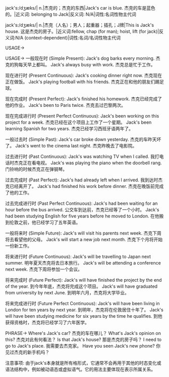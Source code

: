jack's:/dʒæks/| n.|杰克的；杰克的东西|Jack's car is blue. 杰克的车是蓝色的。|近义词: belonging to Jack|反义词: N/A|词性:名词性物主代词

jack's:/dʒæks/| n.|杰克（人名）；男人；起重器；插孔；J牌|This is Jack's house. 这是杰克的房子。|近义词:fellow, chap (for man); hoist, lift (for jack)|反义词:N/A (context-dependent)|词性:名词/名词性物主代词


USAGE->

USAGE->
一般现在时 (Simple Present):
Jack's dog barks every morning. 杰克的狗每天早上都叫。
Jack's always busy with work. 杰克总是忙于工作。

现在进行时 (Present Continuous):
Jack's cooking dinner right now. 杰克现在正在做饭。
Jack's playing football with his friends. 杰克正在和他的朋友们踢足球。

现在完成时 (Present Perfect):
Jack's finished his homework. 杰克已经完成了他的作业。
Jack's been to Paris twice. 杰克去过巴黎两次。

现在完成进行时 (Present Perfect Continuous):
Jack's been working on this project for a week. 杰克已经在这个项目上工作了一个星期。
Jack's been learning Spanish for two years. 杰克已经学习西班牙语两年了。

一般过去时 (Simple Past):
Jack's car broke down yesterday. 杰克的车昨天坏了。
Jack's went to the cinema last night. 杰克昨晚去了电影院。

过去进行时 (Past Continuous):
Jack's was watching TV when I called. 我打电话时杰克正在看电视。
Jack's was playing the piano when the doorbell rang. 门铃响的时候杰克正在弹钢琴。

过去完成时 (Past Perfect):
Jack's had already left when I arrived. 我到达时杰克已经离开了。
Jack's had finished his work before dinner. 杰克在晚饭前完成了他的工作。

过去完成进行时 (Past Perfect Continuous):
Jack's had been waiting for an hour before the bus arrived. 公交车到达前，杰克已经等了一个小时。
Jack's had been studying English for five years before he moved to London. 在他搬到伦敦之前，他已经学习了五年英语。

一般将来时 (Simple Future):
Jack's will visit his parents next week. 杰克下周将去看望他的父母。
Jack's will start a new job next month. 杰克下个月将开始一份新工作。

将来进行时 (Future Continuous):
Jack's will be travelling to Japan next summer. 明年夏天杰克将去日本旅行。
Jack's will be attending a conference next week. 杰克下周将参加一个会议。

将来完成时 (Future Perfect):
Jack's will have finished the project by the end of the year. 到今年年底，杰克将完成这个项目。
Jack's will have graduated from university by next June. 到明年六月，杰克将大学毕业。

将来完成进行时 (Future Perfect Continuous):
Jack's will have been living in London for ten years by next year. 到明年，杰克将在伦敦居住十年了。
Jack's will have been studying medicine for six years by the time he qualifies. 到他获得资格时，杰克将已经学习了六年医学。


PHRASE->
Where's Jack's car? 杰克的车在哪儿？
What's Jack's opinion on this? 杰克对此有何看法？
Is that Jack's house? 那是杰克的房子吗？
I need to go to Jack's place. 我需要去杰克家。
Have you seen Jack's new phone? 你见过杰克的新手机吗？


注意事项:
由于jack's本身就是所有格形式，它通常不会再用于其他的时态变化或语法结构中，例如被动语态或虚拟语气。它的用法主要体现在表示所属关系。
